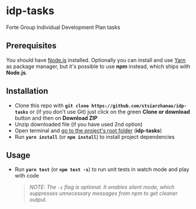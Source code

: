 # idp-tasks

Forte Group Individual Development Plan tasks

## Prerequisites

You should have [Node.js](https://nodejs.org/en/) installed. Optionally you can install and use [Yarn](https://yarnpkg.com/) as package manager, but it's possible to use **npm** instead, which ships with **Node.js**.


## Installation

- Clone this repo with **`git clone https://github.com/stsiarzhanau/idp-tasks`** or (if you don't use Git) just click on the green **Clone or download** button and then on **Download ZIP**
- Unzip downloaded file (if you have used 2nd option)
- Open terminal and [go to the project's root folder](http://www.wikihow.com/Change-Directories-in-Command-Prompt)  (**idp-tasks**)
- Run **`yarn install`** (or **`npm install`**) to install project dependencies

## Usage

- Run **`yarn test`** (or **`npm test -s`**) to run unit tests in watch mode and play with code

  > *NOTE: The `-s` flag is optional. It enables silent mode, which suppresses unnecessary messages from npm to get cleaner output.*
